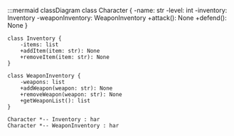 :::mermaid
classDiagram
    class Character {
        -name: str
        -level: int
        -inventory: Inventory
        -weaponInventory: WeaponInventory
        +attack(): None
        +defend(): None
    }

    class Inventory {
        -items: list
        +addItem(item: str): None
        +removeItem(item: str): None
    }

    class WeaponInventory {
        -weapons: list
        +addWeapon(weapon: str): None
        +removeWeapon(weapon: str): None
        +getWeaponList(): list
    }

    Character *-- Inventory : har
    Character *-- WeaponInventory : har
